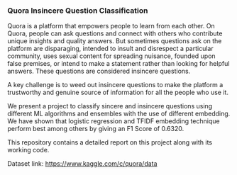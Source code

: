 ﻿### Quora Insincere Question Classification
 
Quora is a platform that empowers people to learn from each other. On Quora, people can ask questions and connect with others who contribute unique insights and quality answers. But sometimes questions ask on the platform are disparaging, intended to insult and disrespect a particular community, uses sexual content for spreading nuisance, founded upon false premises, or intend to make a statement rather than looking for helpful answers. These questions are considered insincere questions.

 A key challenge is to weed out insincere questions to make the platform a trustworthy and genuine source of information for all the people who use it.


We present a project to classify sincere and insincere questions using different ML algorithms and ensembles with the use of different embedding. We have shown that logistic regression and TFIDF embedding technique perform best among others by giving an F1 Score of 0.6320.


This repository contains a detailed report on this project along with its working code.

Dataset link: https://www.kaggle.com/c/quora/data